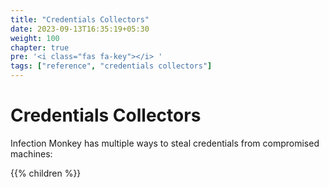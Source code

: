 ```yaml
---
title: "Credentials Collectors"
date: 2023-09-13T16:35:19+05:30
weight: 100
chapter: true
pre: '<i class="fas fa-key"></i> '
tags: ["reference", "credentials collectors"]
---
```



# Credentials Collectors

Infection Monkey has multiple ways to steal credentials from compromised machines:

{{% children %}}
